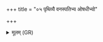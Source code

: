 +++
title = "०५ पृथिव्यै वनस्पतिभ्य ओषधीभ्यो"

+++
<details><summary>मूलम् (GR)</summary>

पृथिव्यै वनस्पतिभ्य ओषधीभ्यो  
ऽग्नये ऽधिपतये स्वाहा ॥
</details>